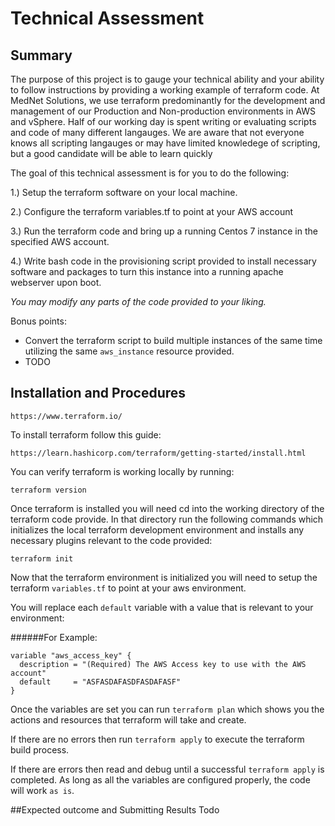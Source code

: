# Technical Assessment 

## Summary
The purpose of this project is to gauge your technical ability and your ability to follow instructions by providing a working example of terraform code. At MedNet Solutions, we use terraform predominantly for the development and management of our Production and Non-production environments in AWS and vSphere. Half of our working day is spent writing or evaluating scripts and code of many different langauges. We are aware that not everyone knows all scripting langauges or may have limited knowledege of scripting, but a good candidate will be able to learn quickly 


The goal of this technical assessment is for you to do the following:

1.) Setup the terraform software on your local machine.

2.) Configure the terraform variables.tf to point at your AWS account

3.) Run the terraform code and bring up a running Centos 7 instance in the specified AWS account.

4.) Write bash code in the provisioning script provided to install necessary software and packages to turn this instance into a running apache webserver upon boot.

*You may modify any parts of the code provided to your liking.*

Bonus points:

 - Convert the terraform script to build multiple instances of the same time utilizing the same `aws_instance` resource provided.
 - TODO


## Installation and Procedures
`https://www.terraform.io/`

To install terraform follow this guide:

`https://learn.hashicorp.com/terraform/getting-started/install.html`

You can verify terraform is working locally by running:

`terraform version`

Once terraform is installed you will need cd into the working directory of the terraform code provide.
In that directory run the following commands which initializes the local terraform development environment and installs any necessary plugins relevant to the code provided:

`terraform init `

Now that the terraform environment is initialized you will need to setup the terraform `variables.tf` to point at your aws environment.

You will replace each `default` variable with a value that is relevant to your environment:

######For Example:

```
variable "aws_access_key" { 
  description = "(Required) The AWS Access key to use with the AWS account"
  default     = "ASFASDAFASDFASDAFASF"
}
```

Once the variables are set you can run
`terraform plan`
which shows you the actions and resources that terraform will take and create.

If there are no errors then run 
`terraform apply`
to execute the terraform build process.

If there are errors then read and debug until a successful `terraform apply` is completed.  As long as all the variables are configured properly, the code will work `as is`.

##Expected outcome and Submitting Results
Todo

